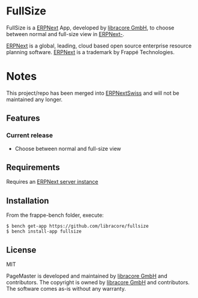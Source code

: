 # FullSize

FullSize is a [ERPNext](https://www.erpnext.org) App, developed by [libracore GmbH](https://libracore.com), to choose between normal and full-size view in [ERPNext-](https://www.erpnext.org).

[ERPNext](https://www.erpnext.org) is a global, leading, cloud based open source enterprise resource planning software. [ERPNext](https://www.erpnext.org) is a trademark by Frappé Technologies.

# Notes
This project/repo has been merged into [ERPNextSwiss](https://github.com/libracore/erpnextswiss) and will not be maintained any longer.

## Features
### Current release
* Choose between normal and full-size view

## Requirements
Requires an [ERPNext server instance](https://github.com/frappe/erpnext)

## Installation
From the frappe-bench folder, execute:
```
$ bench get-app https://github.com/libracore/fullsize
$ bench install-app fullsize
```

## License
MIT

PageMaster is developed and maintained by [libracore GmbH](https://libracore.com) and contributors. The copyright is owned by [libracore GmbH](https://libracore.com) and contributors. The software comes as-is without any warranty.
